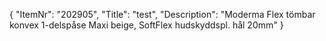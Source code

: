 {
  "ItemNr": "202905",
  "Title": "test",
  "Description": "Moderma Flex tömbar konvex 1-delspåse Maxi beige, SoftFlex hudskyddspl. hål 20mm"
}